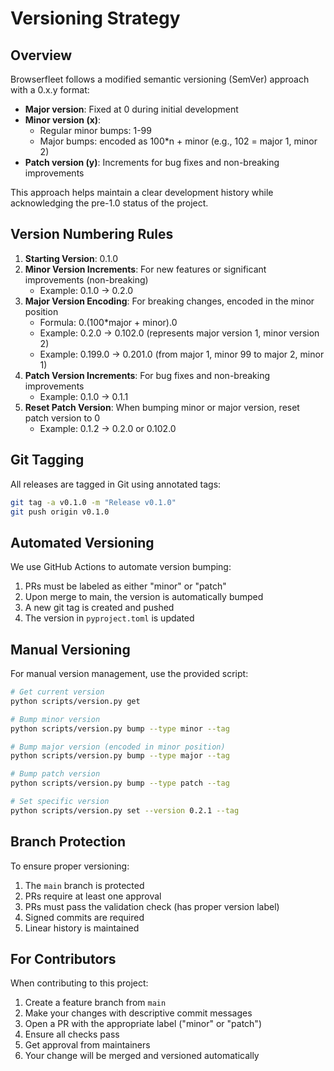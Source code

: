 # Versioning Strategy

## Overview

Browserfleet follows a modified semantic versioning (SemVer) approach with a 0.x.y format:

- **Major version**: Fixed at 0 during initial development
- **Minor version (x)**: 
  - Regular minor bumps: 1-99
  - Major bumps: encoded as 100*n + minor (e.g., 102 = major 1, minor 2)
- **Patch version (y)**: Increments for bug fixes and non-breaking improvements

This approach helps maintain a clear development history while acknowledging the pre-1.0 status of the project.

## Version Numbering Rules

1. **Starting Version**: 0.1.0
2. **Minor Version Increments**: For new features or significant improvements (non-breaking)
   - Example: 0.1.0 → 0.2.0
3. **Major Version Encoding**: For breaking changes, encoded in the minor position
   - Formula: 0.(100*major + minor).0
   - Example: 0.2.0 → 0.102.0 (represents major version 1, minor version 2)
   - Example: 0.199.0 → 0.201.0 (from major 1, minor 99 to major 2, minor 1)
4. **Patch Version Increments**: For bug fixes and non-breaking improvements
   - Example: 0.1.0 → 0.1.1
5. **Reset Patch Version**: When bumping minor or major version, reset patch version to 0
   - Example: 0.1.2 → 0.2.0 or 0.102.0

## Git Tagging

All releases are tagged in Git using annotated tags:

```bash
git tag -a v0.1.0 -m "Release v0.1.0"
git push origin v0.1.0
```

## Automated Versioning

We use GitHub Actions to automate version bumping:

1. PRs must be labeled as either "minor" or "patch"
2. Upon merge to main, the version is automatically bumped
3. A new git tag is created and pushed
4. The version in `pyproject.toml` is updated

## Manual Versioning

For manual version management, use the provided script:

```bash
# Get current version
python scripts/version.py get

# Bump minor version
python scripts/version.py bump --type minor --tag

# Bump major version (encoded in minor position)
python scripts/version.py bump --type major --tag

# Bump patch version
python scripts/version.py bump --type patch --tag

# Set specific version
python scripts/version.py set --version 0.2.1 --tag
```

## Branch Protection

To ensure proper versioning:

1. The `main` branch is protected
2. PRs require at least one approval
3. PRs must pass the validation check (has proper version label)
4. Signed commits are required
5. Linear history is maintained

## For Contributors

When contributing to this project:

1. Create a feature branch from `main`
2. Make your changes with descriptive commit messages
3. Open a PR with the appropriate label ("minor" or "patch")
4. Ensure all checks pass
5. Get approval from maintainers
6. Your change will be merged and versioned automatically 